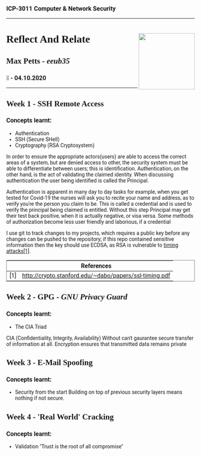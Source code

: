 <head>
<link href="https://fonts.googleapis.com/css2?family=Patua+One&family=Roboto&display=swap" rel="stylesheet"> 
<style>
table {
    border: 1px solid grey;
}
body {
    font-family: 'Roboto', sans-serif;
    padding: 5px;
    height: 90vh;

}
h1, h2{
    font-family: 'Patua One';
}
</style>
</head>

### ICP-3011 Computer & Network Security
----
# **Reflect And Relate** <img src='/Users/mp/Documents/uni/uni_logo.jpg' width='150px' align='right'/> 


## **Max Petts** *- eeub35*
### 📅 - 04.10.2020

----

## **Week 1** - SSH Remote Access
### Concepts learnt: 
 - Authentication
 - SSH (Secure SHell)
 - Cryptography (RSA Cryptosystem)

In order to ensure the appropriate actors(users) are able to access the correct areas of a system, but are denied access to other, the security system must be able to differentiate between users; this is identification. Authentication, on the other hand, is the act of validating the claimed identity. When discussing authentication the user being identified is called the Principal.

Authentication is apparent in many day to day tasks for example, when you get tested for Covid-19 the nurses will ask you to recite your name and address, as to verify you're the person you claim to be. This is called a credential and is used to verify the principal being claimed is entitled. Without this step Principal may get their test back positive, when it is actually negative, or visa versa. Some methods of authorization become less user friendly and laborious, if a credential

I use git to track changes to my projects, which requires a public key before any changes can be pushed to the repository; if this repo contained sensitive information then the key should use ECDSA, as RSA is vulnerable to [timing attacks[1]](http://crypto.stanford.edu/~dabo/papers/ssl-timing.pdf).

|     | References |
| --- | ---------- |
| [1] | http://crypto.stanford.edu/~dabo/papers/ssl-timing.pdf | 

## **Week 2** - GPG - *GNU Privacy Guard*
### Concepts learnt:
 - The CIA Triad 

CIA (Confidentiality, Integrity, Availability)
 Without can't gaurantee secure transfer of information at all.
Encryption ensures that transmitted data remains private 
## **Week 3** - E-Mail Spoofing
### Concepts learnt:
 - Security from the start
Building on top of previous security layers means nothing if not secure.

## **Week 4** - 'Real World' Cracking
### Concepts learnt:
- Validation
"Trust is the root of all compromise"
